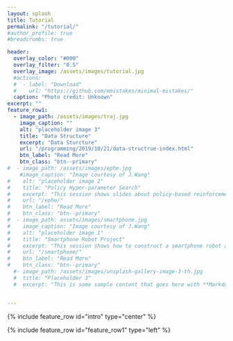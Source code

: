 ```yaml
---
layout: splash
title: Tutorial
permalink: "/tutorial/"
#author_profile: true
#breadcrumbs: true

header:
  overlay_color: "#000"
  overlay_filter: "0.5"
  overlay_image: /assets/images/tutorial.jpg
  #actions:
  #  - label: "Download"
  #    url: "https://github.com/mmistakes/minimal-mistakes/"
  caption: "Photo credit: Unknown"
excerpt: ""
feature_row1:
  - image_path: /assets/images/traj.jpg
    image_caption: ""
    alt: "placeholder image 3"
    title: "Data Structure"
    excerpt: "Data Sturcture"
    url: "/programming/2019/10/21/data-structrue-index.html"
    btn_label: "Read More"
    btn_class: "btn--primary"
#  - image_path: /assets/images/ephe.jpg
    #image_caption: "Image courtesy of J.Wang"
#    alt: "placeholder image 2"
#    title: "Policy Hyper-parameter Search"
#    excerpt: "This session shows slides about policy-based reinforcement learning, including classic REINFORCE, PGPE, our propsed EPHE with K-elite, EPHE with adaptive baseline, EPHE with CMAES weighting, EPHE with REPS weighting methods, etc."
#    url: "/ephe/"
#    btn_label: "Read More"
#    btn_class: "btn--primary"
#  - image_path: assets/images/smartphone.jpg
#    image_caption: "Image courtesy of J.Wang"
#    alt: "placeholder image 1"
#    title: "Smartphone Robot Project"
#    excerpt: "This session shows how to construct a smartphone robot and achieve behaviors like standing-up, balancing, approaching, foraging and mating."
#    url: "/smartphone/"
#    btn_label: "Read More"
#    btn_class: "btn--primary"
  #- image_path: /assets/images/unsplash-gallery-image-3-th.jpg
  #  title: "Placeholder 3"
  #  excerpt: "This is some sample content that goes here with **Markdown** formatting."


---
```


{% include feature_row id="intro" type="center" %}

{% include feature_row id="feature_row1" type="left" %}
